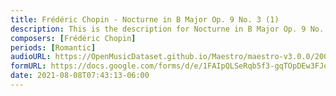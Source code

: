 ```yaml
---
title: Frédéric Chopin - Nocturne in B Major Op. 9 No. 3 (1)
description: This is the description for Nocturne in B Major Op. 9 No. 3 by Frédéric Chopin
composers: [Frédéric Chopin]
periods: [Romantic]
audioURL: https://OpenMusicDataset.github.io/Maestro/maestro-v3.0.0/2009/MIDI-Unprocessed_02_R1_2009_03-06_ORIG_MID--AUDIO_02_R1_2009_02_R1_2009_03_WAV.midi
formURL: https://docs.google.com/forms/d/e/1FAIpQLSeRqb5f3-gqTOpDEw3FJoACJHAQ_T_-Nwb0BpH8HtZ2fRsshg/viewform
date: 2021-08-08T07:43:13-06:00
---
```

